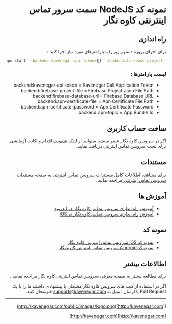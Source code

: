 
<div dir='rtl'>

# نمونه کد NodeJS سمت سرور تماس اینترنتی کاوه نگار

## راه اندازی

برای اجرای پروژه دستور زیر را با پارامترهای مورد نیاز اجرا کنید :


<div dir='ltr'>

```bash
npm start --backend:kavenegar-api-token={} --backend:firebase-project-file={} --backend:firebase-database-url={} --backend:apn-certificate-file={} --backend:apn-certificate-password={}
```
</div>


### لیست پارامترها :

- backend:kavenegar-api-token =  Kavenegar Call Application Token
- backend:firebase-project-file = Firebase Project Json File Path
- backend:firebase-database-url = Firebase Database URL
- backend:apn-certificate-file =  Apn Certificate File Path
- backend:apn-certificate-password = Apn Certificate Password
- backend:apn-topic = App Bundle Id

## ساخت حساب کاربری

اگر در سرویس کاوه نگار عضو نیستید میتوانید از لینک 
[عضویت](http://panel.kavenegar.com/client/membership/register)
 اقدام و اکانت آزمایشی برای تست سرویس تماس اینترنتی دریافت نمایید.


 ## مستندات
برای مشاهده اطلاعات کامل مستندات  سرویس تماس اینترنتی به صفحه 
[مستندات سرویس تماس اینترنتی ](http://docs.kavenegar.io/)
 مراجعه نمایید.

## آموزش ها 

- [آموزش راه اندازی سرویس تماس کاوه نگار در اندروید](https://docs.kavenegar.io/quickstart/android.html)
- [آموزش راه اندازی سرویس تماس کاوه نگار در iOS](http://docs.kavenegar.io/quickstart/ios.html)

## نمونه کد

- [نمونه کد iOS سرویس تماس اینترنتی کاوه نگار](https://github.com/kavenegar/call-ios-sample)
- [نمونه کد Android سرویس تماس اینترنتی کاوه نگار](https://github.com/kavenegar/call-android-sample)


## اطالاعات بیشتر


برای مطالعه بیشتر به صفحه 
[معرفی سرویس تماس اینترنتی  کاوه نگار](http://new.kavenegar.com/services/webcall)
 مراجعه نمایید .

اگر در استفاده از کیت های سرویس کاوه نگار مشکلی یا پیشنهادی داشتید ما را با یک Pull Request یا ارسال ایمیل به support@kavenegar.com خوشحال کنید.

--- 

![http://kavenegar.com](http://kavenegar.com/public/images/logo.png)		

[http://kavenegar.com](http://kavenegar.com)	

</div>
